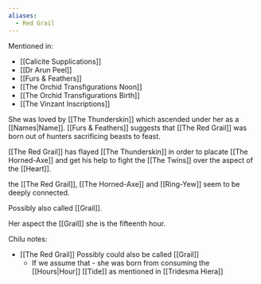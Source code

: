 ```yaml
---
aliases:
  - Red Grail
---
```

Mentioned in:
- [[Calicite Supplications]]
- [[Dr Arun Peel]]
- [[Furs & Feathers]]
- [[The Orchid Transfigurations Noon]]
- [[The Orchid Transfigurations Birth]]
- [[The Vinzant Inscriptions]]

She was loved by [[The Thunderskin]] which ascended under her as a [[Names|Name]].
[[Furs & Feathers]] suggests that [[The Red Grail]] was born out of hunters sacrificing beasts to feast.

[[The Red Grail]] has flayed [[The Thunderskin]] in order to placate [[The Horned-Axe]] and get his help to fight the [[The Twins]] over the aspect of the [[Heart]].

the [[The Red Grail]], [[The Horned-Axe]] and [[Ring-Yew]] seem to be deeply connected.

Possibly also called [[Grail]].

Her aspect the [[Grail]] she is the fifteenth hour.

Chilu notes:
- [[The Red Grail]] Possibly could also be called [[Grail]]
	- If we assume that - she was born from consuming the [[Hours|Hour]] [[Tide]] as mentioned in [[Tridesma Hiera]]